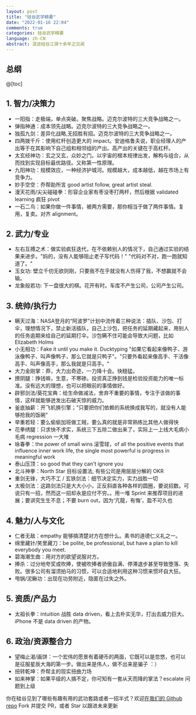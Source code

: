 ```yaml
---
layout: post
title: "硅谷武学精要"
date: "2022-01-16 22:04"
comments: true
categories: 硅谷武学精要
language: zh-CN
abstract: 混迹硅谷江湖十余年之见闻
---
```


## 总纲

@[toc]

## 1. 智力/决策力

* 一阳指：走极端，单点突破。聚焦战略。迈克尔波特的三大竞争战略之一。
* 弹指神通：成本领先战略。迈克尔波特的三大竞争战略之一。
* 独孤九剑：差异化战略,无招胜有招。迈克尔波特的三大竞争战略之一。
* 四两拨千斤：使用杠杆创造更大的 impact。安迪格鲁夫说，职业经理人的产出等于在其影响下自己组和相邻组的产出。高产出的关键在于高杠杆。
* 太玄经神功：玄之又玄，众妙之门。以宇宙的根本规律出发，解构与组合，从而找到实现目标最优路径。又称第一性原理。
* 九阳神功：规模效应，一种经济护城河。规模越大，成本越低，越在市场上有竞争力。
* 妙手空空：乔帮助所言 good artist follow, great artist steal.
* 漫天花雨/尖尖碰碰拳：形容企业家有枣没枣打两杆，然后根据 validated learning 疯狂 pivot
* 一石二鸟：如果你做一件事情，被两方需要，那你相当于做了两件事情。复用，复卖。对齐 alignment。

## 2. 武力/专业

* 左右互搏之术：做实验疯狂迭代，在不依赖别人的情况下，自己通过实验的结果来进步。"妈的，没有人能够阻止老子写代码！" "代码对不对，跑一跑就知道了。"
* 玉女功: 壁立千仞无欲则刚，只要我不在乎就没有人伤得了我，不想赢就不会输。
* 龙象般若功: 下一盘很大的棋。花开有时。车库不产生公司，公司产生公司。

## 3. 统帅/执行力

* 瞒天过海：NASA登月的“阿波罗”计划中流传着三种说法：插队、沙包、打伞，理想情况下，禁止新活插队，自己上沙包，把任务的延期藏起来，用别人的任务逾期来给自己的延期打伞。沙包瞒不住可能会导致大问题，比如 Elizabeth Holms
* 小无相功：Fake it until you make it. Ducktyping "如果它看起来像鸭子、游泳像鸭子、叫声像鸭子，那么它就是只鸭子"。"只要外看起来像高手、干活像高手、叫声像高手，那么我就是只高手。"
* 大力金刚掌：莽，大力出奇迹，一力降十会。快糙猛。
* 撩阴腿：挣钱嘛，生意，不寒碜。投资真正挣到钱是检验投资能力的唯一标准。没有远大的理想，也可以把眼前的事情做好。
* 辟邪剑法/葵花宝典：给生命做减法，舍弃不重要的事情，专注于该做的事情，这样就能够迸发出石破天惊的威力。
* 釜底抽薪：开飞机换引擎；"只要把你们依赖的系统换成我写的，就没有人能够抢我的饭碗"
* 举重若轻：要么偷偷加班做工贼，要么真的就是非常熟练比其他人做得快
* 花拳绣腿：只求快不求实，系统三下五除二做出来了，实际上一上线大毛病小毛病 regression 一大堆
* 咏春拳：the power of small wins 滚雪球，of all the positive events that influence inner work life, the single most powerful is progress in meaningful work
* 泰山压顶：so good that they can't ignore you
* 北斗神拳：North Star 目标设置法, 有些公司是用层层分解的 OKR
* 重剑无锋，大巧不工 / 玄铁剑法：细节决定实力，实力战胜一切
* 太极剑法：这路剑法只是大大小小，正反斜直各种各样的圆圈，要说招数。可说只有一招，然而这一招却永是应付不穷。。用一堆 Sprint 来推荐项目的进展；要讲究生生不息；不要 burn out，因为‘亢龍，有悔’，盈不可久也


## 4. 魅力/人与文化

* 仁者无敌：empathy 能够搞清楚对方在想什么。素书的道德仁义礼之一。
* 绵里藏针/笑里藏刀：be polite, be professional, but have a plan to kill everybody you meet.
* 碧海潮生曲：用对方的欲望说服对方。
* 捧杀：过分地夸奖或吹捧，使被吹捧者骄傲自满、停滞退步甚至导致堕落、失败。很多公司有溜须拍马的习惯，可以合适地利用这种习惯来惯坏自大狂。
* 甩锅/泥鳅功：出现在功劳附近，隐匿在过失之外。

## 5. 资质/产品力

* 太祖长拳：intuition 战胜 data driven，看上去朴实无华，打出去威力巨大。iPhone 不是 data driven 的产物。

## 6. 政治/资源整合力

* 望梅止渴/画饼：一个宏伟的愿景有着硬币的两面，它既可以是忽悠，也可以是征服星辰大海的第一步。做出来是伟人，做不出来是骗子 ：）
* 扭转乾坤：乔帮主的现实扭曲力场
* 如来神掌：如果平级的人搞不定，你可知有一套从天而降的掌法？escalate 问题到上级

你在硅谷见到了哪些有趣有用的武功套路或者一招半式？欢迎[在我们的 Github repo](https://github.com/puncsky/sv-essence-of-martial-arts) Fork 并提交 PR，或者 Star 以跟进未来更新
